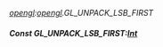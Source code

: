 _[opengl](../../modules/opengl/opengl-module.md):[opengl](../../modules/opengl/opengl-module.md).GL\_UNPACK\_LSB\_FIRST_
##### Const GL\_UNPACK\_LSB\_FIRST:[Int](../../modules/wonkey/wonkey-types-int.md)
